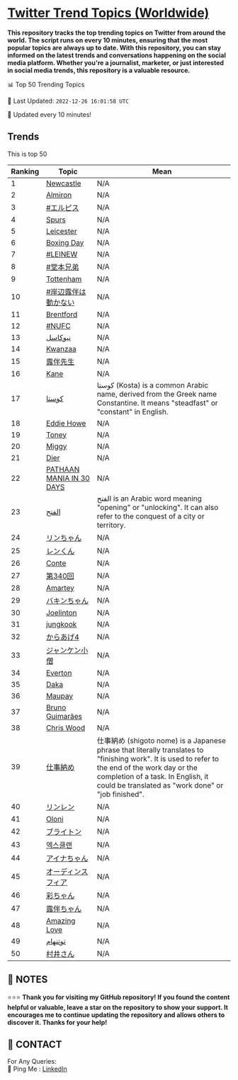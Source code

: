 [Twitter Trend Topics (Worldwide)](https://github.com/ErcinDedeoglu/Twitter-Trend-Topics)
==========

**This repository tracks the top trending topics on Twitter from around the world. 
The script runs on every 10 minutes, ensuring that the most popular topics are always up to date. 
With this repository, you can stay informed on the latest trends and conversations happening on the social media platform. 
Whether you're a journalist, marketer, or just interested in social media trends, this repository is a valuable resource.**


📊 Top 50 Trending Topics

📆 Last Updated: `2022-12-26 16:01:58 UTC`

🔧 Updated every 10 minutes!


## Trends

This is top 50

| Ranking | Topic | Mean |
| ------- | ------------ | ------------ |
| 1 | [Newcastle](http://twitter.com/search?q=Newcastle) | N/A |
| 2 | [Almiron](http://twitter.com/search?q=Almiron) | N/A |
| 3 | [#エルピス](http://twitter.com/search?q=%23%e3%82%a8%e3%83%ab%e3%83%94%e3%82%b9) | N/A |
| 4 | [Spurs](http://twitter.com/search?q=Spurs) | N/A |
| 5 | [Leicester](http://twitter.com/search?q=Leicester) | N/A |
| 6 | [Boxing Day](http://twitter.com/search?q=Boxing+Day) | N/A |
| 7 | [#LEINEW](http://twitter.com/search?q=%23LEINEW) | N/A |
| 8 | [#堂本兄弟](http://twitter.com/search?q=%23%e5%a0%82%e6%9c%ac%e5%85%84%e5%bc%9f) | N/A |
| 9 | [Tottenham](http://twitter.com/search?q=Tottenham) | N/A |
| 10 | [#岸辺露伴は動かない](http://twitter.com/search?q=%23%e5%b2%b8%e8%be%ba%e9%9c%b2%e4%bc%b4%e3%81%af%e5%8b%95%e3%81%8b%e3%81%aa%e3%81%84) | N/A |
| 11 | [Brentford](http://twitter.com/search?q=Brentford) | N/A |
| 12 | [#NUFC](http://twitter.com/search?q=%23NUFC) | N/A |
| 13 | [نيوكاسل](http://twitter.com/search?q=%d9%86%d9%8a%d9%88%d9%83%d8%a7%d8%b3%d9%84) | N/A |
| 14 | [Kwanzaa](http://twitter.com/search?q=Kwanzaa) | N/A |
| 15 | [露伴先生](http://twitter.com/search?q=%e9%9c%b2%e4%bc%b4%e5%85%88%e7%94%9f) | N/A |
| 16 | [Kane](http://twitter.com/search?q=Kane) | N/A |
| 17 | [كوستا](http://twitter.com/search?q=%d9%83%d9%88%d8%b3%d8%aa%d8%a7) | كوستا (Kosta) is a common Arabic name, derived from the Greek name Constantine. It means "steadfast" or "constant" in English. |
| 18 | [Eddie Howe](http://twitter.com/search?q=Eddie+Howe) | N/A |
| 19 | [Toney](http://twitter.com/search?q=Toney) | N/A |
| 20 | [Miggy](http://twitter.com/search?q=Miggy) | N/A |
| 21 | [Dier](http://twitter.com/search?q=Dier) | N/A |
| 22 | [PATHAAN MANIA IN 30 DAYS](http://twitter.com/search?q=PATHAAN+MANIA+IN+30+DAYS) | N/A |
| 23 | [الفتح](http://twitter.com/search?q=%d8%a7%d9%84%d9%81%d8%aa%d8%ad) | الفتح is an Arabic word meaning "opening" or "unlocking". It can also refer to the conquest of a city or territory. |
| 24 | [リンちゃん](http://twitter.com/search?q=%e3%83%aa%e3%83%b3%e3%81%a1%e3%82%83%e3%82%93) | N/A |
| 25 | [レンくん](http://twitter.com/search?q=%e3%83%ac%e3%83%b3%e3%81%8f%e3%82%93) | N/A |
| 26 | [Conte](http://twitter.com/search?q=Conte) | N/A |
| 27 | [第340回](http://twitter.com/search?q=%e7%ac%ac340%e5%9b%9e) | N/A |
| 28 | [Amartey](http://twitter.com/search?q=Amartey) | N/A |
| 29 | [バキンちゃん](http://twitter.com/search?q=%e3%83%90%e3%82%ad%e3%83%b3%e3%81%a1%e3%82%83%e3%82%93) | N/A |
| 30 | [Joelinton](http://twitter.com/search?q=Joelinton) | N/A |
| 31 | [jungkook](http://twitter.com/search?q=jungkook) | N/A |
| 32 | [からあげ4](http://twitter.com/search?q=%e3%81%8b%e3%82%89%e3%81%82%e3%81%924) | N/A |
| 33 | [ジャンケン小僧](http://twitter.com/search?q=%e3%82%b8%e3%83%a3%e3%83%b3%e3%82%b1%e3%83%b3%e5%b0%8f%e5%83%a7) | N/A |
| 34 | [Everton](http://twitter.com/search?q=Everton) | N/A |
| 35 | [Daka](http://twitter.com/search?q=Daka) | N/A |
| 36 | [Maupay](http://twitter.com/search?q=Maupay) | N/A |
| 37 | [Bruno Guimarães](http://twitter.com/search?q=Bruno+Guimar%c3%a3es) | N/A |
| 38 | [Chris Wood](http://twitter.com/search?q=Chris+Wood) | N/A |
| 39 | [仕事納め](http://twitter.com/search?q=%e4%bb%95%e4%ba%8b%e7%b4%8d%e3%82%81) | 仕事納め (shigoto nome) is a Japanese phrase that literally translates to "finishing work". It is used to refer to the end of the work day or the completion of a task. In English, it could be translated as "work done" or "job finished". |
| 40 | [リンレン](http://twitter.com/search?q=%e3%83%aa%e3%83%b3%e3%83%ac%e3%83%b3) | N/A |
| 41 | [Oloni](http://twitter.com/search?q=Oloni) | N/A |
| 42 | [ブライトン](http://twitter.com/search?q=%e3%83%96%e3%83%a9%e3%82%a4%e3%83%88%e3%83%b3) | N/A |
| 43 | [엑스클랜](http://twitter.com/search?q=%ec%97%91%ec%8a%a4%ed%81%b4%eb%9e%9c) | N/A |
| 44 | [アイナちゃん](http://twitter.com/search?q=%e3%82%a2%e3%82%a4%e3%83%8a%e3%81%a1%e3%82%83%e3%82%93) | N/A |
| 45 | [オーディンスフィア](http://twitter.com/search?q=%e3%82%aa%e3%83%bc%e3%83%87%e3%82%a3%e3%83%b3%e3%82%b9%e3%83%95%e3%82%a3%e3%82%a2) | N/A |
| 46 | [彩ちゃん](http://twitter.com/search?q=%e5%bd%a9%e3%81%a1%e3%82%83%e3%82%93) | N/A |
| 47 | [露伴ちゃん](http://twitter.com/search?q=%e9%9c%b2%e4%bc%b4%e3%81%a1%e3%82%83%e3%82%93) | N/A |
| 48 | [Amazing Love](http://twitter.com/search?q=Amazing+Love) | N/A |
| 49 | [توتنهام](http://twitter.com/search?q=%d8%aa%d9%88%d8%aa%d9%86%d9%87%d8%a7%d9%85) | N/A |
| 50 | [村井さん](http://twitter.com/search?q=%e6%9d%91%e4%ba%95%e3%81%95%e3%82%93) | N/A |




## 📝 NOTES

⭐⭐⭐ **Thank you for visiting my GitHub repository! If you found the content helpful or valuable, leave a star on the repository to show your support. It encourages me to continue updating the repository and allows others to discover it. Thanks for your help!**

## 📨 CONTACT

 For Any Queries:  
            🏓 Ping Me : [LinkedIn](https://www.linkedin.com/in/ercindedeoglu/)